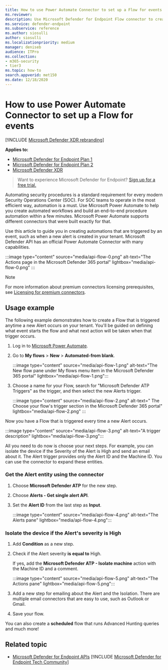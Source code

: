 ```yaml
---
title: How to use Power Automate Connector to set up a Flow for events
ms.reviewer: 
description: Use Microsoft Defender for Endpoint Flow connector to create a flow that will be triggered anytime a new event occurs on your tenant.
ms.service: defender-endpoint
ms.subservice: reference
ms.author: siosulli
author: siosulli
ms.localizationpriority: medium
manager: deniseb
audience: ITPro
ms.collection: 
- m365-security
- tier3
ms.topic: how-to
search.appverid: met150
ms.date: 12/18/2020
---
```


# How to use Power Automate Connector to set up a Flow for events

[!INCLUDE [Microsoft Defender XDR rebranding](../includes/microsoft-defender.md)]

**Applies to:**
- [Microsoft Defender for Endpoint Plan 1](microsoft-defender-endpoint.md)
- [Microsoft Defender for Endpoint Plan 2](microsoft-defender-endpoint.md)
- [Microsoft Defender XDR](/defender-xdr)

> Want to experience Microsoft Defender for Endpoint? [Sign up for a free trial.](https://signup.microsoft.com/create-account/signup?products=7f379fee-c4f9-4278-b0a1-e4c8c2fcdf7e&ru=https://aka.ms/MDEp2OpenTrial?ocid=docs-wdatp-exposedapis-abovefoldlink)

Automating security procedures is a standard requirement for every modern Security Operations Center (SOC). For SOC teams to operate in the most efficient way, automation is a must. Use Microsoft Power Automate to help you create automated workflows and build an end-to-end procedure automation within a few minutes. Microsoft Power Automate supports different connectors that were built exactly for that.  

Use this article to guide you in creating automations that are triggered by an event, such as when a new alert is created in your tenant. Microsoft Defender API has an official Power Automate Connector with many capabilities. 

:::image type="content" source="media/api-flow-0.png" alt-text="The Actions page in the Microsoft Defender 365 portal" lightbox="media/api-flow-0.png" :::

> [!NOTE]
> For more information about premium connectors licensing prerequisites, see [Licensing for premium connectors](/power-automate/triggers-introduction#licensing-for-premium-connectors).

## Usage example

The following example demonstrates how to create a Flow that is triggered anytime a new Alert occurs on your tenant. You'll be guided on defining what event starts the flow and what next action will be taken when that trigger occurs.  

1. Log in to [Microsoft Power Automate](https://make.powerautomate.com).

2. Go to **My flows** \> **New** \> **Automated-from blank**.

    :::image type="content" source="media/api-flow-1.png" alt-text="The New flow pane under My flows menu item in the Microsoft Defender 365 portal" lightbox="media/api-flow-1.png":::

3. Choose a name for your Flow, search for "Microsoft Defender ATP Triggers" as the trigger, and then select the new Alerts trigger.

    :::image type="content" source="media/api-flow-2.png" alt-text=" The Choose your flow's trigger section in the Microsoft Defender 365 portal" lightbox="media/api-flow-2.png" :::

Now you have a Flow that is triggered every time a new Alert occurs.

:::image type="content" source="media/api-flow-3.png" alt-text="A trigger description" lightbox="media/api-flow-3.png":::

All you need to do now is choose your next steps.
For example, you can isolate the device if the Severity of the Alert is High and send an email about it.
The Alert trigger provides only the Alert ID and the Machine ID. You can use the connector to expand these entities.

### Get the Alert entity using the connector

1. Choose **Microsoft Defender ATP** for the new step.

2. Choose **Alerts - Get single alert API**.

3. Set the **Alert ID** from the last step as **Input**.

    :::image type="content" source="media/api-flow-4.png" alt-text="The Alerts pane"  lightbox="media/api-flow-4.png":::

### Isolate the device if the Alert's severity is High

1. Add **Condition** as a new step.

2. Check if the Alert severity **is equal to** High.

   If yes, add the **Microsoft Defender ATP - Isolate machine** action with the Machine ID and a comment.

    :::image type="content" source="media/api-flow-5.png" alt-text="The Actions pane"  lightbox="media/api-flow-5.png":::

3. Add a new step for emailing about the Alert and the Isolation. There are multiple email connectors that are easy to use, such as Outlook or Gmail.

4. Save your flow.

You can also create a **scheduled** flow that runs Advanced Hunting queries and much more!

## Related topic
- [Microsoft Defender for Endpoint APIs](/defender-vulnerability-management/tvm-supported-os)
[!INCLUDE [Microsoft Defender for Endpoint Tech Community](../includes/defender-mde-techcommunity.md)]
